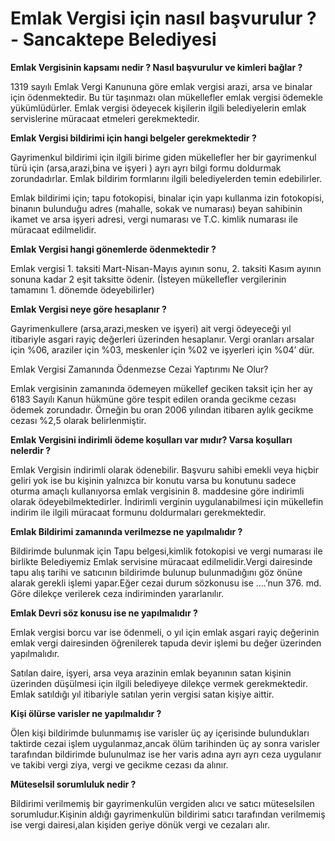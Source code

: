 # Emlak Vergisi için nasıl başvurulur ? - Sancaktepe Belediyesi

**Emlak Vergisinin kapsamı nedir ? Nasıl başvurulur ve kimleri bağlar ?**

1319 sayılı Emlak Vergi Kanununa göre emlak vergisi arazi, arsa ve binalar için ödenmektedir. Bu tür taşınmazı olan mükellefler emlak vergisi ödemekle yükümlüdürler. Emlak vergisi ödeyecek kişilerin ilgili belediyelerin emlak servislerine müracaat etmeleri gerekmektedir.

**Emlak Vergisi bildirimi için hangi belgeler gerekmektedir ?**

Gayrimenkul bildirimi için ilgili birime giden mükellefler her bir gayrimenkul türü için (arsa,arazi,bina ve işyeri ) ayrı ayrı bilgi formu doldurmak zorundadırlar. Emlak bildirim formlarını ilgili belediyelerden temin edebilirler.

Emlak bildirimi için; tapu fotokopisi, binalar için yapı kullanma izin fotokopisi, binanın bulunduğu adres (mahalle, sokak ve numarası) beyan sahibinin ikamet ve arsa işyeri adresi, vergi numarası ve T.C. kimlik numarası ile müracaat edilmelidir.

**Emlak Vergisi hangi gönemlerde ödenmektedir ?**

Emlak vergisi 1. taksiti Mart-Nisan-Mayıs ayının sonu, 2. taksiti Kasım ayının sonuna kadar 2 eşit taksitte ödenir. (İsteyen mükellefler vergilerinin tamamını 1. dönemde ödeyebilirler)

**Emlak Vergisi neye göre hesaplanır ?**

Gayrimenkullere (arsa,arazi,mesken ve işyeri) ait vergi ödeyeceği yıl itibariyle asgari rayiç değerleri üzerinden hesaplanır. Vergi oranları arsalar için %06, araziler için %03, meskenler için %02 ve işyerleri için %04’ dür.

Emlak Vergisi Zamanında Ödenmezse Cezai Yaptırımı Ne Olur?

Emlak vergisinin zamanında ödemeyen mükellef geciken taksit için her ay 6183 Sayılı Kanun hükmüne göre tespit edilen oranda gecikme cezası ödemek zorundadır. Örneğin bu oran 2006 yılından itibaren aylık gecikme cezası %2,5 olarak belirlenmiştir.

**Emlak Vergisini indirimli ödeme koşulları var mıdır? Varsa koşulları nelerdir ?**

Emlak Vergisin indirimli olarak ödenebilir. Başvuru sahibi emekli veya hiçbir geliri yok ise bu kişinin yalnızca bir konutu varsa bu konutunu sadece oturma amaçlı kullanıyorsa emlak vergisinin 8. maddesine göre indirimli olarak ödeyebilmektedirler. İndirimli verginin uygulanabilmesi için mükellefin indirim ile ilgili müracaat formunu doldurmaları gerekmektedir.

**Emlak Bildirimi zamanında verilmezse ne yapılmalıdır ?**

Bildirimde bulunmak için Tapu belgesi,kimlik fotokopisi ve vergi numarası ile birlikte Belediyemiz Emlak servisine müracaat edilmelidir.Vergi dairesinde tapu alış tarihi ve satıcının bildirimde bulunup bulunmadığını göz önüne alarak gerekli işlemi yapar.Eğer cezai durum sözkonusu ise ....’nun 376. md. Göre dilekçe verilerek ceza indiriminden yararlanılır.

**Emlak Devri söz konusu ise ne yapılmalıdır ?**

Emlak vergisi borcu var ise ödenmeli, o yıl için emlak asgari rayiç değerinin emlak vergi dairesinden öğrenilerek tapuda devir işlemi bu değer üzerinden yapılmalıdır.

Satılan daire, işyeri, arsa veya arazinin emlak beyanının satan kişinin üzerinden düşülmesi için ilgili belediyeye dilekçe vermek gerekmektedir. Emlak satıldığı yıl itibariyle satılan yerin vergisi satan kişiye aittir.

**Kişi ölürse varisler ne yapılmalıdır ?**

Ölen kişi bildirimde bulunmamış ise varisler üç ay içerisinde bulundukları taktirde cezai işlem uygulanmaz,ancak ölüm tarihinden üç ay sonra varisler tarafından bildirimde bulunulmaz ise her varis adına ayrı ayrı ceza uygulanır ve takibi vergi ziya, vergi ve gecikme cezası da alınır.

**Müteselsil sorumluluk nedir ?**

Bildirimi verilmemiş bir gayrimenkulün vergiden alıcı ve satıcı müteselsilen sorumludur.Kişinin aldığı gayrimenkulün bildirimi satıcı tarafından verilmemiş ise vergi dairesi,alan kişiden geriye dönük vergi ve cezaları alır.

